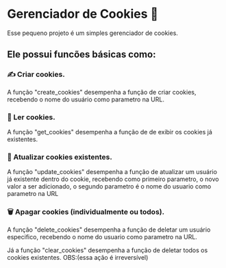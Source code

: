 # Gerenciador de Cookies 🍪

Esse pequeno projeto é um simples gerenciador de cookies.

## Ele possui funcões básicas como:

### ✍️ Criar cookies. 
A função "create_cookies" desempenha a função de criar cookies, recebendo o nome do usuário como parametro na URL.

### 📖 Ler cookies. 
A função "get_cookies" desempenha a função de de exibir os cookies já existentes.

### 🔄 Atualizar cookies existentes. 
A função "update_cookies" desempenha a função de atualizar um usuário já existente dentro do cookie, recebendo como primeiro parametro, o novo valor a ser adicionado, o segundo parametro é o nome do usuario como parametro na URL

### 🗑️ Apagar cookies (individualmente ou todos). 
A função "delete_cookies" desempenha a função de deletar um usuário especifico, recebendo o nome do usuario como parametro na URL.

Já a função "clear_cookies" desempenha a função de deletar todos os cookies existentes. OBS:(essa ação é irreversível)